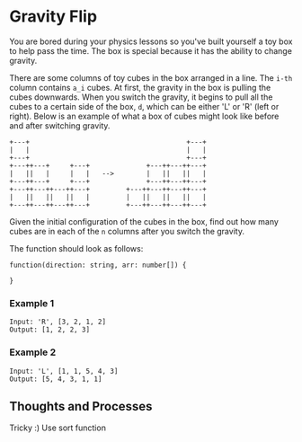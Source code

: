 # Gravity Flip

You are bored during your physics lessons so you've built yourself a toy box to help pass the time. The box is special because it has the ability to change gravity.

There are some columns of toy cubes in the box arranged in a line. The `i-th` column contains `a_i` cubes. At first, the gravity in the box is pulling the cubes downwards. When you switch the gravity, it begins to pull all the cubes to a certain side of the box, `d`, which can be either 'L' or 'R' (left or right). Below is an example of what a box of cubes might look like before and after switching gravity.

```
+---+                                       +---+
|   |                                       |   |
+---+                                       +---+
+---++---+     +---+              +---++---++---+
|   ||   |     |   |   -->        |   ||   ||   |
+---++---+     +---+              +---++---++---+
+---++---++---++---+         +---++---++---++---+
|   ||   ||   ||   |         |   ||   ||   ||   |
+---++---++---++---+         +---++---++---++---+
```

Given the initial configuration of the cubes in the box, find out how many cubes are in each of the `n` columns after you switch the gravity.

The function should look as follows:

```
function(direction: string, arr: number[]) {

}
```

### **Example 1**

```
Input: 'R', [3, 2, 1, 2]
Output: [1, 2, 2, 3]
```

### **Example 2**

```
Input: 'L', [1, 1, 5, 4, 3]
Output: [5, 4, 3, 1, 1]
```

## Thoughts and Processes

Tricky :) Use sort function

